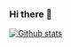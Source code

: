 ### Hi there 👋
[![Github stats](https://github-readme-stats.vercel.app/api?username=IDumpCracks&show_icons=true&theme=radical)](https://github.com/IDumpCracks)
<!--
**IDumpCracks/IDumpCracks** is a ✨ _special_ ✨ repository because its `README.md` (this file) appears on your GitHub profile.

Here are some ideas to get you started:

- 🔭 I’m currently working on ...
- 🌱 I’m currently learning ...
- 👯 I’m looking to collaborate on ...
- 🤔 I’m looking for help with ...
- 💬 Ask me about ...
- 📫 How to reach me: ...
- 😄 Pronouns: ...
- ⚡ Fun fact: ...
-->
